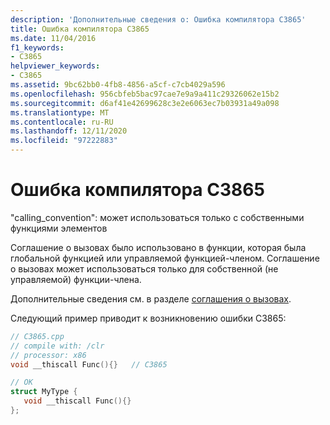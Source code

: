 ```yaml
---
description: 'Дополнительные сведения о: Ошибка компилятора C3865'
title: Ошибка компилятора C3865
ms.date: 11/04/2016
f1_keywords:
- C3865
helpviewer_keywords:
- C3865
ms.assetid: 9bc62bb0-4fb8-4856-a5cf-c7cb4029a596
ms.openlocfilehash: 956cbfeb5bac97cae7e9a9a411c29326062e15b2
ms.sourcegitcommit: d6af41e42699628c3e2e6063ec7b03931a49a098
ms.translationtype: MT
ms.contentlocale: ru-RU
ms.lasthandoff: 12/11/2020
ms.locfileid: "97222883"
---
```

# <a name="compiler-error-c3865"></a>Ошибка компилятора C3865

"calling_convention": может использоваться только с собственными функциями элементов

Соглашение о вызовах было использовано в функции, которая была глобальной функцией или управляемой функцией-членом. Соглашение о вызовах может использоваться только для собственной (не управляемой) функции-члена.

Дополнительные сведения см. в разделе [соглашения о вызовах](../../cpp/calling-conventions.md).

Следующий пример приводит к возникновению ошибки C3865:

```cpp
// C3865.cpp
// compile with: /clr
// processor: x86
void __thiscall Func(){}   // C3865

// OK
struct MyType {
   void __thiscall Func(){}
};
```
